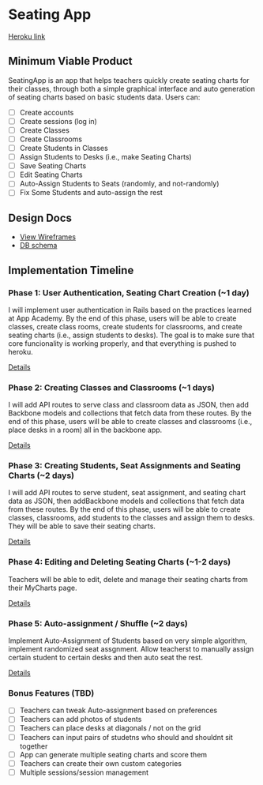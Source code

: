 # Seating App

[Heroku link][heroku]

[heroku]: //no_heroku_link_yet

## Minimum Viable Product

SeatingApp is an app that helps teachers quickly create seating charts
for their classes, through both a simple graphical interface and auto
generation of seating charts based on basic students data. Users can:

<!-- This is a Markdown checklist. Use it to keep track of your progress! -->

- [ ] Create accounts
- [ ] Create sessions (log in)
- [ ] Create Classes
- [ ] Create Classrooms
- [ ] Create Students in Classes
- [ ] Assign Students to Desks (i.e., make Seating Charts)
- [ ] Save Seating Charts
- [ ] Edit Seating Charts
- [ ] Auto-Assign Students to Seats (randomly, and not-randomly)
- [ ] Fix Some Students and auto-assign the rest

## Design Docs
* [View Wireframes][views]
* [DB schema][schema]

[views]: ./docs/views.md
[schema]: ./docs/schema.md

## Implementation Timeline

### Phase 1: User Authentication, Seating Chart Creation (~1 day)
I will implement user authentication in Rails based on the practices learned at
App Academy. By the end of this phase, users will be able to create classes, 
create class rooms, create students for classrooms, and create seating charts
(i.e., assign students to desks). The goal is to make sure that core funcionality
is working properly, and that everything is pushed to heroku.

[Details][phase-one]

### Phase 2: Creating Classes and Classrooms (~1 days)
I will add API routes to serve class and classroom data as JSON, then add
Backbone models and collections that fetch data from these routes. By the end
of this phase, users will be able to create classes and classrooms (i.e.,
place desks in a room) all in the backbone app. 

[Details][phase-two]

### Phase 3: Creating Students, Seat Assignments and Seating Charts (~2 days)
I will add API routes to serve student, seat assignment, and seating chart
data as JSON, then addBackbone models and collections that fetch data from
these routes. By the end of this phase, users will be able to create classes,
classrooms, add students to the classes and assign them to desks. They will
be able to save their seating charts.

[Details][phase-three]

### Phase 4: Editing and Deleting Seating Charts (~1-2 days)
Teachers will be able to edit, delete and manage their seating charts from
their MyCharts page.

[Details][phase-four]

### Phase 5: Auto-assignment / Shuffle (~2 days)
Implement Auto-Assignment of Students based on very simple algorithm, implement
randomized seat assgnment. Allow teacherst to manually assign certain student
to certain desks and then auto seat the rest.

[Details][phase-five]

### Bonus Features (TBD)
- [ ] Teachers can tweak Auto-assignment based on preferences
- [ ] Teachers can add photos of students
- [ ] Teachers can place desks at diagonals / not on the grid
- [ ] Teachers can input pairs of studetns who should and shouldnt sit together
- [ ] App can generate multiple seating charts and score them
- [ ] Teachers can create their own custom categories
- [ ] Multiple sessions/session management

[phase-one]: ./docs/phases/phase1.md
[phase-two]: ./docs/phases/phase2.md
[phase-three]: ./docs/phases/phase3.md
[phase-four]: ./docs/phases/phase4.md
[phase-five]: ./docs/phases/phase5.md

